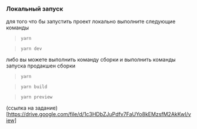 ### Локальный запуск

для того что бы запустить проект локально выполните следующие команды
>`yarn`

>`yarn dev`


либо вы можете выполнить команду сборки и выполнить команды запуска продакшен сборки

>`yarn`

> `yarn build`

>`yarn preview`


(ссылка на задание)[https://drive.google.com/file/d/1c3HDbZJuPdfv7FaUYo8kEMzsfM2AkKwI/view]


